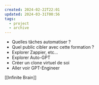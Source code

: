 ```yaml
---
created: 2024-02-22T22:01
updated: 2024-03-31T00:56
tags:
  - project
  - archive
---
```

- Quelles tâches automatiser ?
- Quel public cibler avec cette formation ?
- Explorer Zappier, etc…
- Explorer Auto-GPT
- Créer un clone virtuel de soi
- Aller voir GPT-Engineer

[[Infinite Brain]]
